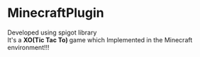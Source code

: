 # MinecraftPlugin
Developed using spigot library  <br/> 
It's a  <b>XO(Tic Tac To) </b> 
game which Implemented in the Minecraft environment!!!
